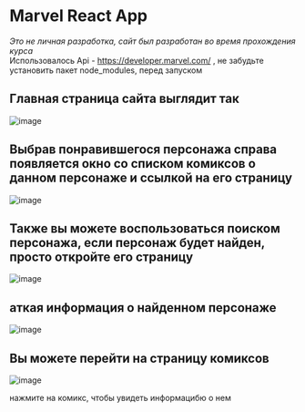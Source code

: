 # Marvel React App

*Это не личная разработка, сайт был разработан во время прохождения курса*\
Использовалось Api - https://developer.marvel.com/ , не забудьте установить пакет node_modules, перед запуском

## Главная страница сайта выглядит так

![image](https://github.com/2Drotz/MarvelApp/assets/50268595/19e53814-c9eb-4e83-be65-99c4cc13e309)

## Выбрав понравившегося персонажа справа появляется окно со списком комиксов о данном персонаже и ссылкой на его страницу

![image](https://github.com/2Drotz/MarvelApp/assets/50268595/d8641732-05e6-4221-83c6-d4521493c720)

## Также вы можете воспользоваться поиском персонажа, если персонаж будет найден, просто откройте его страницу

![image](https://github.com/2Drotz/MarvelApp/assets/50268595/dfbf16d1-dc9a-45d1-a386-cbd902951af4)

## аткая информация о найденном персонаже

![image](https://github.com/2Drotz/MarvelApp/assets/50268595/f7156ada-cdd7-4266-81c0-f35943eecf5f)

## Вы можете перейти на страницу комиксов
![image](https://github.com/2Drotz/MarvelApp/assets/50268595/95ab1ab8-977d-4bc6-adfd-1e1a5f93e887)

нажмите на комикс, чтобы увидеть информацибю о нем
